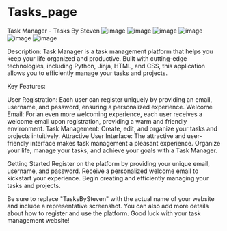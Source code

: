 # Tasks_page
Task Manager - Tasks By Steven
![image](https://github.com/Stevensavarin/Tasks_page/assets/137004357/f5786ffb-d474-4731-87d2-0a643d9cdb3a)
![image](https://github.com/Stevensavarin/Tasks_page/assets/137004357/4593c896-ff3c-447f-8e69-d8a66b710adb)
![image](https://github.com/Stevensavarin/Tasks_page/assets/137004357/6c420a62-1040-4bd2-aff5-1d28db4c7808)
![image](https://github.com/Stevensavarin/Tasks_page/assets/137004357/82735a94-673e-42ff-bf9c-18a767a369b1)
![image](https://github.com/Stevensavarin/Tasks_page/assets/137004357/3e3499ca-fc5f-43db-b290-28554c85b232)
![image](https://github.com/Stevensavarin/Tasks_page/assets/137004357/64fd84cd-51cb-4272-a2a3-12c11363988a)

Description:
Task Manager is a task management platform that helps you keep your life organized and productive. Built with cutting-edge technologies, including Python, Jinja, HTML, and CSS, this application allows you to efficiently manage your tasks and projects.

Key Features:

User Registration: Each user can register uniquely by providing an email, username, and password, ensuring a personalized experience.
Welcome Email: For an even more welcoming experience, each user receives a welcome email upon registration, providing a warm and friendly environment.
Task Management: Create, edit, and organize your tasks and projects intuitively.
Attractive User Interface: The attractive and user-friendly interface makes task management a pleasant experience.
Organize your life, manage your tasks, and achieve your goals with a Task Manager.

Getting Started
Register on the platform by providing your unique email, username, and password.
Receive a personalized welcome email to kickstart your experience.
Begin creating and efficiently managing your tasks and projects.

Be sure to replace "TasksBySteven" with the actual name of your website and include a representative screenshot. You can also add more details about how to register and use the platform. Good luck with your task management website!
